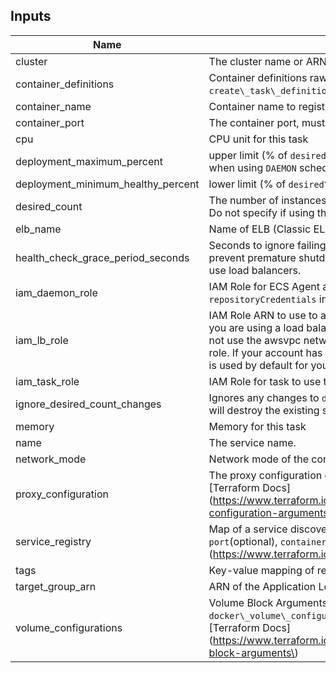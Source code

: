 

<!-- BEGINNING OF PRE-COMMIT-TERRAFORM DOCS HOOK -->
## Inputs

| Name | Description | Type | Default | Required |
|------|-------------|:----:|:-----:|:-----:|
| cluster | The cluster name or ARN. | string | n/a | yes |
| container\_definitions | Container definitions raw json string or rendered template. Not required if `create\_task\_definition` is `false`. | string | n/a | yes |
| container\_name | Container name to register to Load Balancer | string | `"null"` | no |
| container\_port | The container port, must match the container exposed port | string | `"null"` | no |
| cpu | CPU unit for this task | number | `"null"` | no |
| deployment\_maximum\_percent | upper limit \(% of `desired\_count`\) of # of running tasks during a deployment. Do not fill when using `DAEMON` scheduling strategy. | number | `"null"` | no |
| deployment\_minimum\_healthy\_percent | lower limit \(% of `desired\_count`\) of # of running tasks during a deployment | number | `"100"` | no |
| desired\_count | The number of instances of the task definition to place and keep running. Defaults to 0. Do not specify if using the `DAEMON` scheduling strategy. | number | `"null"` | no |
| elb\_name | Name of ELB \(Classic ELB\) to associate with the service | string | `"null"` | no |
| health\_check\_grace\_period\_seconds | Seconds to ignore failing load balancer health checks on newly instantiated tasks to prevent premature shutdown, up to 2147483647. Only valid for services configured to use load balancers. | number | `"null"` | no |
| iam\_daemon\_role | IAM Role for ECS Agent and Docker Daemon to use \(ECR, etc.\). Required if specifying `repositoryCredentials` in container configuration. | string | `"null"` | no |
| iam\_lb\_role | IAM Role ARN to use to attach service to Load Balancer. This parameter is required if you are using a load balancer with your service, but only if your task definition does not use the awsvpc network mode. If using awsvpc network mode, do not specify this role. If your account has already created the Amazon ECS service-linked role, that role is used by default for your service unless you specify a role here. | string | `"null"` | no |
| iam\_task\_role | IAM Role for task to use to access AWS services \(dynamo, s3, etc.\) | string | `"null"` | no |
| ignore\_desired\_count\_changes | Ignores any changes to `desired\_count` parameter after apply. Note updating this value will destroy the existing service and recreate it. | bool | `"false"` | no |
| memory | Memory for this task | number | `"null"` | no |
| name | The service name. | string | n/a | yes |
| network\_mode | Network mode of the container, valid options are none, bridge, awsvpc, and host | string | `"bridge"` | no |
| proxy\_configuration | The proxy configuration details for the App Mesh proxy. Defined as map argument. \[Terraform Docs\]\(https://www.terraform.io/docs/providers/aws/r/ecs\_task\_definition.html#proxy-configuration-arguments\) | string | `"null"` | no |
| service\_registry | Map of a service discovery registries for the service. Consists of `registry\_arn`, `port`\(optional\), `container\_port`\(optional\), `container\_port`\(optional\). \[Terraform Docs\]\(https://www.terraform.io/docs/providers/aws/r/ecs\_service.html#service\_registries\) | string | `"null"` | no |
| tags | Key-value mapping of resource tags | map(string) | `{}` | no |
| target\_group\_arn | ARN of the Application Load Balancer / Network Load Balancer target group | string | `"null"` | no |
| volume\_configurations | Volume Block Arguments for Task Definition. List of map. Note that `docker\_volume\_configuration` should be specified as map argument instead of block. \[Terraform Docs\]\(https://www.terraform.io/docs/providers/aws/r/ecs\_task\_definition.html#volume-block-arguments\) | list(any) | `[]` | no |

<!-- END OF PRE-COMMIT-TERRAFORM DOCS HOOK -->


